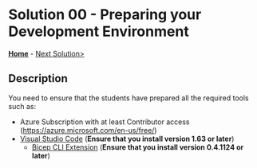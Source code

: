 # Solution 00 - Preparing your Development Environment

**[Home](../readme.md)** - [Next Solution>](./Solution-01.md)

## Description

You need to ensure that the students have prepared all the required tools such as:

- Azure Subscription with at least Contributor access (https://azure.microsoft.com/en-us/free/)
- [Visual Studio Code](https://code.visualstudio.com/) (**Ensure that you install version 1.63 or later**)
    - [Bicep CLI Extension](https://marketplace.visualstudio.com/items?itemName=ms-azuretools.vscode-bicep) (**Ensure that you install version 0.4.1124 or later**)
